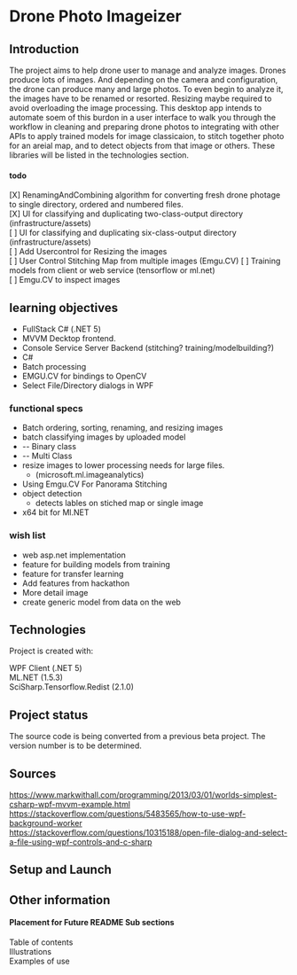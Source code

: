 # Drone Photo Imageizer

## Introduction 
The project aims to help drone user to manage and analyze images. Drones produce lots of images.
And depending on the camera and configuration, the drone can produce many and large photos. To even begin 
to analyze it, the images have to be renamed or resorted. Resizing maybe required to avoid overloading
the image processing. This desktop app intends to automate soem of this burdon in a user interface 
to walk you through the workflow in cleaning and preparing drone photos to integrating with other APIs 
to apply trained models for image classicaion, to stitch together photo for an areial map, and
 to detect objects from that image or others. These libraries will be listed in the technologies section.   


#### todo
[X] RenamingAndCombining algorithm for converting fresh drone photage to single directory, ordered and numbered files.  
[X] UI for classifying and duplicating two-class-output directory (infrastructure/assets)  
[ ] UI for classifying and duplicating six-class-output directory (infrastructure/assets)  
[ ] Add Usercontrol for Resizing the images  
[ ] User Control Stitching Map from multiple images (Emgu.CV) 
[ ] Training models from client or web service (tensorflow or ml.net)  
[ ] Emgu.CV to inspect images  

## learning objectives
* FullStack C# (.NET 5)
* MVVM Decktop frontend.
* Console Service Server Backend (stitching? training/modelbuilding?)
* C#
* Batch processing
* EMGU.CV for bindings to OpenCV
* Select File/Directory dialogs in WPF

### functional specs
* Batch ordering, sorting, renaming, and resizing images
* batch classifying images by uploaded model
*  -- Binary class
*  -- Multi Class
* resize images to lower processing needs for large files.
  * (microsoft.ml.imageanalytics)
* Using Emgu.CV For Panorama Stitching
* object detection
    * detects lables on stiched map or single image
* x64 bit for Ml.NET

### wish list
* web asp.net implementation
* feature for building models from training
* feature for transfer learning
* Add features from hackathon 
* More detail image
* create generic model from data on the web  


## Technologies
Project is created with:  

WPF Client (.NET 5)  
ML.NET  (1.5.3)  
SciSharp.Tensorflow.Redist (2.1.0)  


## Project status
The source code is being converted from a previous beta project. The version number is to be determined.     

## Sources
https://www.markwithall.com/programming/2013/03/01/worlds-simplest-csharp-wpf-mvvm-example.html   
https://stackoverflow.com/questions/5483565/how-to-use-wpf-background-worker  
https://stackoverflow.com/questions/10315188/open-file-dialog-and-select-a-file-using-wpf-controls-and-c-sharp  

## Setup and Launch


## Other information
 
#### Placement for Future README Sub sections  
Table of contents  
Illustrations  
Examples of use  



